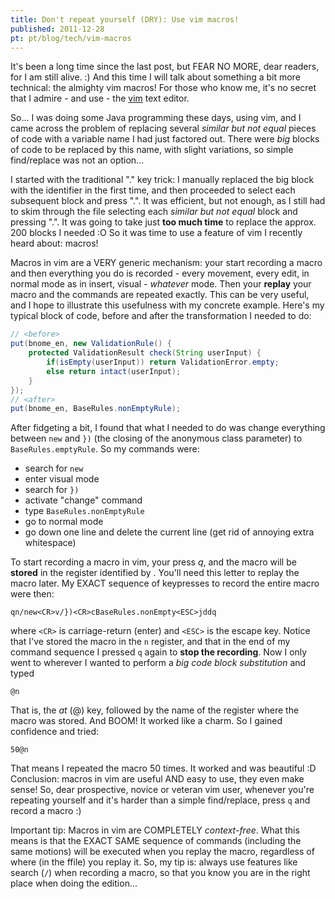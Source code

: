 ```yaml
---
title: Don't repeat yourself (DRY): Use vim macros!
published: 2011-12-28
pt: pt/blog/tech/vim-macros
---
```


It's been a long time since the last post, but FEAR NO MORE, dear readers, for I am still alive. :)
And this time I will talk about something a bit more technical: the almighty vim macros!
For those who know me, it's no secret that I admire - and use - the [vim][1] text editor.

So... I was doing some Java programming these days, using vim,
and I came across the problem of replacing several _similar but not equal_ pieces of code with a variable name I had just factored out.
There were _big_ blocks of code to be replaced by this name, with slight variations, so simple find/replace was not an option...

<!--more-->

I started with the traditional "." key trick: I manually replaced the big block with the identifier in the first time,
and then proceeded to select each subsequent block and press ".".
It was efficient, but not enough, as I still had to skim through the file selecting each _similar but not equal_ block and pressing ".".
It was going to take just **too much time** to replace the approx. 200 blocks I needed :O
So it was time to use a feature of vim I recently heard about: macros!

Macros in vim are a VERY generic mechanism:
your start recording a macro and then everything you do is recorded - every movement, every edit, in normal mode as in insert, visual - _whatever_ mode.
Then your **replay** your macro and the commands are repeated exactly.
This can be very useful, and I hope to illustrate this usefulness with my concrete example.
Here's my typical block of code, before and after the transformation I needed to do:

```java
// <before>
put(bnome_en, new ValidationRule() {
    protected ValidationResult check(String userInput) {
        if(isEmpty(userInput)) return ValidationError.empty;
        else return intact(userInput);
    }
});
// <after>
put(bnome_en, BaseRules.nonEmptyRule);
```

After fidgeting a bit, I found that what I needed to do
was change everything between `new` and `})` (the closing of the anonymous class parameter) to `BaseRules.emptyRule`.
So my commands were:

  * search for `new`
  * enter visual mode
  * search for `})`
  * activate "change" command
  * type `BaseRules.nonEmptyRule`
  * go to normal mode
  * go down one line and delete the current line (get rid of annoying extra whitespace)

To start recording a macro in vim, your press _q<lower-case-letter>_, and the macro will be **stored** in the register identified by _<lower-case-letter>_.
You'll need this letter to replay the macro later.
My EXACT sequence of keypresses to record the entire macro were then:

    qn/new<CR>v/})<CR>cBaseRules.nonEmpty<ESC>jddq

where `<CR>` is carriage-return (enter) and `<ESC>` is the escape key.
Notice that I've stored the macro in the `n` register, and that in the end of my command sequence I pressed `q` again to **stop the recording**.
Now I only went to wherever I wanted to perform a _big code block substitution_ and typed

    @n

That is, the _at_ (@) key, followed by the name of the register where the macro was stored.
And BOOM! It worked like a charm. So I gained confidence and tried:

    50@n

That means I repeated the macro 50 times.
It worked and was beautiful :D  Conclusion: macros in vim are useful AND easy to use, they even make sense!
So, dear prospective, novice or veteran vim user, whenever you're repeating yourself and it's harder than a simple find/replace, press `q` and record a macro :)

Important tip:  Macros in vim are COMPLETELY _context-free_.
What this means is that the EXACT SAME sequence of commands (including the same motions) will be executed when you replay the macro,
regardless of where (in the ffile) you replay it.
So, my tip is: always use features like search (`/`) when recording a macro, so that you know you are in the right place when doing the edition...

[1]: <http://en.wikipedia.org/wiki/Vim_(text_editor)>
